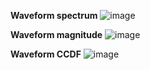 **Waveform spectrum**
![image](https://user-images.githubusercontent.com/87049112/200747432-3ad371d8-e302-42a4-9a9c-eff3f1e5ce96.png)

**Waveform magnitude**
![image](https://user-images.githubusercontent.com/87049112/200747828-6722066e-8b50-4af8-85f8-9a8083b56aa3.png)

**Waveform CCDF**
![image](https://user-images.githubusercontent.com/87049112/200748012-21777f2f-b1bb-4bb1-96eb-4924db14216e.png)
